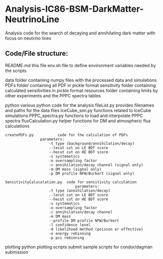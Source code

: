 # Analysis-IC86-BSM-DarkMatter-NeutrinoLine
Analysis code for the search of decaying and annihilating dark matter with focus on neutrino lines

## Code/File structure:

README.md				this file
env.sh					file to define environment variables needed by the scripts

data					folder containing numpy files with the processed data and simulations
PDFs					folder containing all PDF in pickle format
sensitivity				folder containing calculated sensitivities in pickle format
resources				folder containing limits by other experiments and the PPPC spectra tables

python		 			various python code for the analysis
	fileList.py			provides filenames and paths for the data files
	IceCube_sim.py			functions related to IceCube simulations
	PPPC_spectra.py			functions to load and interpolate PPPC spectra 
	fluxCalculation.py		helper functions for DM and atmospheric flux calculations

	createPDFs.py			code for the calculation of PDFs
					parameters:
						-t type (background/annihilation/decay)
						--lecut cut on LE BDT score
						--hecut cut on HE BDT score
						-s systematics
						-o oversampling factor
						-c annihilation/decay channel (signal only)
						-m DM mass (signal only)
						-p DM profile NFW/Burkert (signal only)

	SensitivityCalucalation.py	code for sensitivity calculation
	                                parameters:
						-t type (annihilation/decay)
						--lecut cut on LE BDT score
						--hecut cut on HE BDT score
						-s systematics
						-o oversampling factor
						-c annihilation/decay channel
						-m DM mass
						--profile DM profile NFW/Burkert
						-l confidence level
						-d likelihood method (poisson or effective)
						-e energy rebinning
						-p psi rebinning

plotting				python plotting scripts
submit					sample scripts for condor/dagman submission
